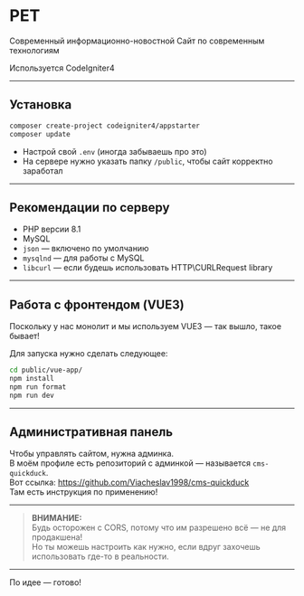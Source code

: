 # PET

Современный информационно-новостной Сайт по современным технологиям

Используется CodeIgniter4

---

## Установка

```bash
composer create-project codeigniter4/appstarter
composer update
```

- Настрой свой `.env` (иногда забываешь про это)
- На сервере нужно указать папку `/public`, чтобы сайт корректно заработал

---

## Рекомендации по серверу

- PHP версии 8.1
- MySQL
- `json` — включено по умолчанию
- `mysqlnd` — для работы с MySQL
- `libcurl` — если будешь использовать HTTP\CURLRequest library

---

## Работа с фронтендом (VUE3)

Поскольку у нас монолит и мы используем VUE3 — так вышло, такое бывает!

Для запуска нужно сделать следующее:

```bash
cd public/vue-app/
npm install
npm run format
npm run dev
```

---

## Административная панель

Чтобы управлять сайтом, нужна админка.  
В моём профиле есть репозиторий с админкой — называется `cms-quickduck`.  
Вот ссылка: https://github.com/Viacheslav1998/cms-quickduck  
Там есть инструкция по применению!

---

> **ВНИМАНИЕ:**  
> Будь осторожен с CORS, потому что им разрешено всё — не для продакшена!  
> Но ты можешь настроить как нужно, если вдруг захочешь использовать где-то в реальности.

---

По идее — готово!
